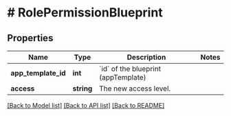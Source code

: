 # # RolePermissionBlueprint

## Properties

Name | Type | Description | Notes
------------ | ------------- | ------------- | -------------
**app_template_id** | **int** | &#x60;id&#x60; of the blueprint (appTemplate) |
**access** | **string** | The new access level. |

[[Back to Model list]](../../README.md#models) [[Back to API list]](../../README.md#endpoints) [[Back to README]](../../README.md)
